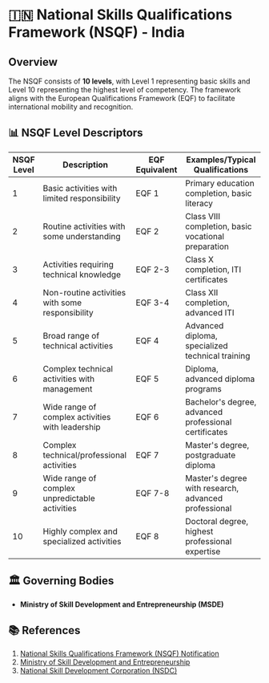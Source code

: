 # 🇮🇳 National Skills Qualifications Framework (NSQF) - India

## Overview
The NSQF consists of **10 levels**, with Level 1 representing basic skills and Level 10 representing the highest level of competency. The framework aligns with the European Qualifications Framework (EQF) to facilitate international mobility and recognition.

## 📊 NSQF Level Descriptors

| **NSQF Level** | **Description** | **EQF Equivalent** | **Examples/Typical Qualifications** |
|----------------|------------------|-------------------|-----------------------------------|
| 1 | Basic activities with limited responsibility | EQF 1 | Primary education completion, basic literacy |
| 2 | Routine activities with some understanding | EQF 2 | Class VIII completion, basic vocational preparation |
| 3 | Activities requiring technical knowledge | EQF 2-3 | Class X completion, ITI certificates |
| 4 | Non-routine activities with some responsibility | EQF 3-4 | Class XII completion, advanced ITI |
| 5 | Broad range of technical activities | EQF 4 | Advanced diploma, specialized technical training |
| 6 | Complex technical activities with management | EQF 5 | Diploma, advanced diploma programs |
| 7 | Wide range of complex activities with leadership | EQF 6 | Bachelor's degree, advanced professional certificates |
| 8 | Complex technical/professional activities | EQF 7 | Master's degree, postgraduate diploma |
| 9 | Wide range of complex unpredictable activities | EQF 7-8 | Master's degree with research, advanced professional |
| 10 | Highly complex and specialized activities | EQF 8 | Doctoral degree, highest professional expertise |

## 🏛️ Governing Bodies

- **Ministry of Skill Development and Entrepreneurship (MSDE)**

## 📚 References

1. [National Skills Qualifications Framework (NSQF) Notification](https://www.msde.gov.in/nationalskillqualificationframework.html)
2. [Ministry of Skill Development and Entrepreneurship](https://www.msde.gov.in/)
3. [National Skill Development Corporation (NSDC)](https://www.nsdcindia.org/)
